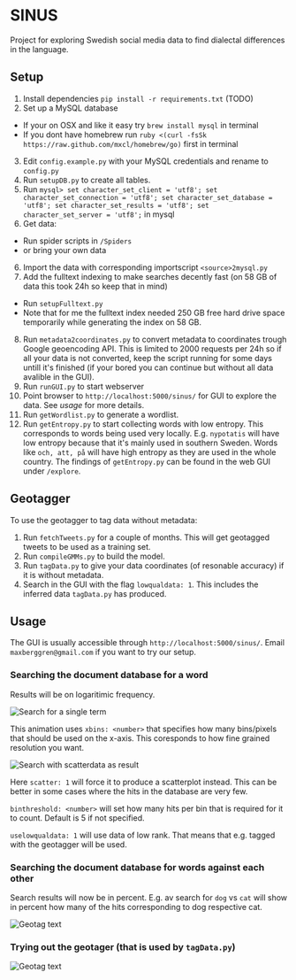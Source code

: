 SINUS
=====

Project for exploring Swedish social media data to find dialectal differences in the language. 

Setup
-----

1. Install dependencies `pip install -r requirements.txt` (TODO)
2. Set up a MySQL database
  * If your on OSX and like it easy try `brew install mysql` in terminal
  * If you dont have homebrew run `ruby <(curl -fsSk https://raw.github.com/mxcl/homebrew/go)` first in terminal
3. Edit `config.example.py` with your MySQL credentials and rename to `config.py`
4. Run `setupDB.py` to create all tables.
5. Run `mysql> set character_set_client = 'utf8'; set character_set_connection = 'utf8'; set character_set_database = 'utf8'; set character_set_results = 'utf8'; set character_set_server = 'utf8';` in mysql
5. Get data: 
  * Run spider scripts in `/Spiders` 
  * or bring your own data
6. Import the data with corresponding importscript `<source>2mysql.py`
7. Add the fulltext indexing to make searches decently fast (on 58 GB of data this took 24h so keep that in mind) 
  * Run `setupFulltext.py`
  * Note that for me the fulltext index needed 250 GB free hard drive space temporarily while generating the index on 58 GB.
8. Run `metadata2coordinates.py` to convert metadata to coordinates trough Google geoencoding API. This is limited to 2000 requests per 24h so if all your data is not converted, keep the script running for some days untill it's finished (if your bored you can continue but without all data avalible in the GUI).
9. Run `runGUI.py` to start webserver
10. Point browser to `http://localhost:5000/sinus/` for GUI to explore the data. See *usage* for more details.
11. Run `getWordlist.py` to generate a wordlist.
12. Run `getEntropy.py` to start collecting words with low entropy. This corresponds to words being used very locally. E.g. `nypotatis` will have low entropy because that it's mainly used in southern Sweden. Words like `och, att, på` will have high entropy as they are used in the whole country. The findings of `getEntropy.py` can be found in the web GUI under `/explore`.

Geotagger
---------

To use the geotagger to tag data without metadata:

1. Run `fetchTweets.py` for a couple of months. This will get geotagged tweets to be used as a training set.
2. Run `compileGMMs.py` to build the model.
3. Run `tagData.py` to give your data coordinates (of resonable accuracy) if it is without metadata.
4. Search in the GUI with the flag `lowqualdata: 1`. This includes the inferred data `tagData.py` has produced.

Usage
-----

The GUI is usually accessible through `http://localhost:5000/sinus/`. Email `maxberggren@gmail.com` if you want to try our setup.

### Searching the document database for a word

Results will be on logaritimic frequency.

![Search for a single term](../master/readmeimages/litta3.gif?raw=true)

This animation uses `xbins: <number>` that specifies how many bins/pixels that should be used on the x-axis. This coresponds to how fine grained resolution you want.

![Search with scatterdata as result](../master/readmeimages/litta_scatter.gif?raw=true)

Here `scatter: 1` will force it to produce a scatterplot instead. This can be better in some cases where the hits in the database are very few.

`binthreshold: <number>` will set how many hits per bin that is required for it to count. Default is 5 if not specified.

`uselowqualdata: 1` will use data of low rank. That means that e.g. tagged with the geotagger will be used.

### Searching the document database for words against each other

Search results will now be in percent. E.g. av search for `dog` vs `cat` will show in percent how many of the hits corresponding to dog respective cat.

![Geotag text](../master/readmeimages/multiple.gif?raw=true)

### Trying out the geotager (that is used by `tagData.py`)

![Geotag text](../master/readmeimages/hbg.gif?raw=true)


